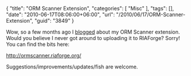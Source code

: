 {
	"title": "ORM Scanner Extension",
	"categories": [
		"Misc"
	],
	"tags": [],
	"date": "2010-06-17T08:06:00+06:00",
	"url": "/2010/06/17/ORM-Scanner-Extension",
	"guid": "3849"
}

Wow, so a few months ago I <a href="http://www.raymondcamden.com/index.cfm/2010/3/24/ORMScanner-CFBuilder-Extension">blogged</a> about my ORM Scanner extension. Would you believe I never got around to uploading it to RIAForge? Sorry! You can find the bits here:

<a href="http://ormscanner.riaforge.org/">http://ormscanner.riaforge.org/</a>

Suggestions/improvements/updates/fish are welcome.